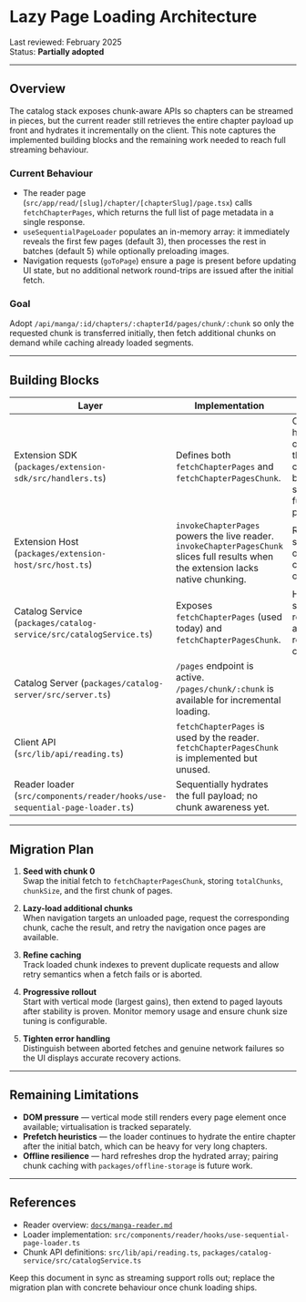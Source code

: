 # Lazy Page Loading Architecture

Last reviewed: February 2025  
Status: **Partially adopted**

---

## Overview

The catalog stack exposes chunk-aware APIs so chapters can be streamed in pieces, but the current reader still retrieves the entire chapter payload up front and hydrates it incrementally on the client. This note captures the implemented building blocks and the remaining work needed to reach full streaming behaviour.

### Current Behaviour

- The reader page (`src/app/read/[slug]/chapter/[chapterSlug]/page.tsx`) calls `fetchChapterPages`, which returns the full list of page metadata in a single response.
- `useSequentialPageLoader` populates an in-memory array: it immediately reveals the first few pages (default 3), then processes the rest in batches (default 5) while optionally preloading images.
- Navigation requests (`goToPage`) ensure a page is present before updating UI state, but no additional network round-trips are issued after the initial fetch.

### Goal

Adopt `/api/manga/:id/chapters/:chapterId/pages/chunk/:chunk` so only the requested chunk is transferred initially, then fetch additional chunks on demand while caching already loaded segments.

---

## Building Blocks

| Layer | Implementation | Notes |
| ----- | -------------- | ----- |
| Extension SDK (`packages/extension-sdk/src/handlers.ts`) | Defines both `fetchChapterPages` and `fetchChapterPagesChunk`. | Chunk handler is optional; the host can fall back to slicing a full payload. |
| Extension Host (`packages/extension-host/src/host.ts`) | `invokeChapterPages` powers the live reader. `invokeChapterPagesChunk` slices full results when the extension lacks native chunking. | Ready for streaming once the client opts in. |
| Catalog Service (`packages/catalog-service/src/catalogService.ts`) | Exposes `fetchChapterPages` (used today) and `fetchChapterPagesChunk`. | Handles slug resolution and repository caching. |
| Catalog Server (`packages/catalog-server/src/server.ts`) | `/pages` endpoint is active. `/pages/chunk/:chunk` is available for incremental loading. | |
| Client API (`src/lib/api/reading.ts`) | `fetchChapterPages` is used by the reader. `fetchChapterPagesChunk` is implemented but unused. | |
| Reader loader (`src/components/reader/hooks/use-sequential-page-loader.ts`) | Sequentially hydrates the full payload; no chunk awareness yet. | |

---

## Migration Plan

1. **Seed with chunk 0**  
   Swap the initial fetch to `fetchChapterPagesChunk`, storing `totalChunks`, `chunkSize`, and the first chunk of pages.

2. **Lazy-load additional chunks**  
   When navigation targets an unloaded page, request the corresponding chunk, cache the result, and retry the navigation once pages are available.

3. **Refine caching**  
   Track loaded chunk indexes to prevent duplicate requests and allow retry semantics when a fetch fails or is aborted.

4. **Progressive rollout**  
   Start with vertical mode (largest gains), then extend to paged layouts after stability is proven. Monitor memory usage and ensure chunk size tuning is configurable.

5. **Tighten error handling**  
   Distinguish between aborted fetches and genuine network failures so the UI displays accurate recovery actions.

---

## Remaining Limitations

- **DOM pressure** — vertical mode still renders every page element once available; virtualisation is tracked separately.
- **Prefetch heuristics** — the loader continues to hydrate the entire chapter after the initial batch, which can be heavy for very long chapters.
- **Offline resilience** — hard refreshes drop the hydrated array; pairing chunk caching with `packages/offline-storage` is future work.

---

## References

- Reader overview: [`docs/manga-reader.md`](../manga-reader.md)
- Loader implementation: `src/components/reader/hooks/use-sequential-page-loader.ts`
- Chunk API definitions: `src/lib/api/reading.ts`, `packages/catalog-service/src/catalogService.ts`

Keep this document in sync as streaming support rolls out; replace the migration plan with concrete behaviour once chunk loading ships.
